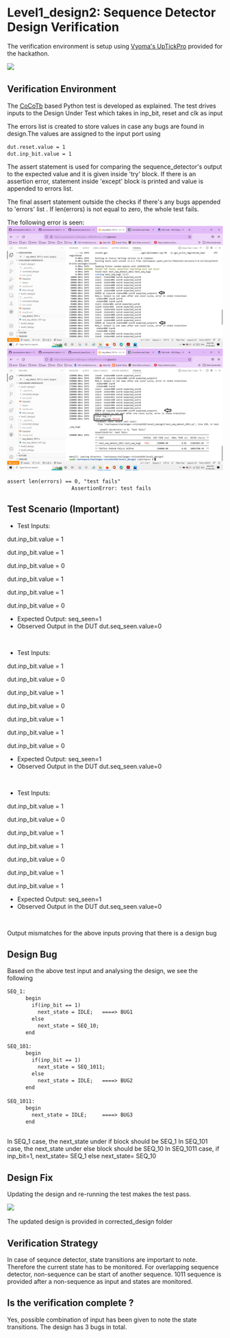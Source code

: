 # Level1_design2: Sequence Detector Design Verification

The verification environment is setup using [Vyoma's UpTickPro](https://vyomasystems.com) provided for the hackathon.


![]([https://i.imgur.com/miWGA1o.png](https://github.com/vyomasystems-lab/challenges-vinisha2410/blob/master/images/Gitpod%20id.png))

## Verification Environment

The [CoCoTb](https://www.cocotb.org/) based Python test is developed as explained. The test drives inputs to the Design Under
Test which takes in inp_bit, reset and clk as input

The errors list is created to store values in case any bugs are found in design.The values are assigned to the input port using 
```
dut.reset.value = 1
dut.inp_bit.value = 1
```

The assert statement is used for comparing the sequence_detector's output to the expected value and it is given inside 'try' block. If there is an assertion error, statement inside 'except' block is printed and value is appended to errors list.

The final assert statement outside the checks if there's any bugs appended to 'errors' list
. If len(errors) is not equal to zero, the whole test fails.

The following error is seen:
![](https://github.com/vyomasystems-lab/challenges-vinisha2410/blob/master/images/seq_failed_test.png)
![](https://github.com/vyomasystems-lab/challenges-vinisha2410/blob/master/images/seq_failed_test%20(2).png)
```
assert len(errors) == 0, "test fails"
                     AssertionError: test fails
```
## Test Scenario **(Important)**
- Test Inputs: 

dut.inp_bit.value = 1

dut.inp_bit.value = 1

dut.inp_bit.value = 0

dut.inp_bit.value = 1

dut.inp_bit.value = 1

dut.inp_bit.value = 0
- Expected Output: seq_seen=1
- Observed Output in the DUT dut.seq_seen.value=0
<br/>

- Test Inputs: 
 
dut.inp_bit.value = 1

dut.inp_bit.value = 0

dut.inp_bit.value = 1

dut.inp_bit.value = 0

dut.inp_bit.value = 1

dut.inp_bit.value = 1

dut.inp_bit.value = 0

- Expected Output: seq_seen=1
- Observed Output in the DUT dut.seq_seen.value=0
<br/>

- Test Inputs: 

dut.inp_bit.value = 1

dut.inp_bit.value = 0

dut.inp_bit.value = 1

dut.inp_bit.value = 1

dut.inp_bit.value = 0

dut.inp_bit.value = 1

dut.inp_bit.value = 1

- Expected Output: seq_seen=1
- Observed Output in the DUT dut.seq_seen.value=0
<br/>


Output mismatches for the above inputs proving that there is a design bug

## Design Bug
Based on the above test input and analysing the design, we see the following

```
SEQ_1:
      begin
        if(inp_bit == 1)
          next_state = IDLE;   ====> BUG1
        else
          next_state = SEQ_10;
      end
      
SEQ_101:
      begin
        if(inp_bit == 1)
          next_state = SEQ_1011;
        else
          next_state = IDLE;   ====> BUG2
      end
      
SEQ_1011:
      begin
        next_state = IDLE;     ====> BUG3
      end
 
```
In SEQ_1 case, the next_state under if block should be SEQ_1
In SEQ_101 case, the next_state under else block should be SEQ_10
In SEQ_1011 case, if inp_bit=1, next_state= SEQ_1 else next_state= SEQ_10

## Design Fix
Updating the design and re-running the test makes the test pass.

![]([https://i.imgur.com/5XbL1ZH.png](https://github.com/vyomasystems-lab/challenges-vinisha2410/blob/master/images/seq_passed_test.png))

The updated design is provided in corrected_design folder

## Verification Strategy
In case of sequnce detector, state transitions are important to note. Therefore the current state has to be monitored. For overlapping sequence detector, non-sequence can be start of another sequence. 1011 sequence is provided after a non-sequence as input and states are monitored. 

## Is the verification complete ?
Yes, possible combination of input has been given to note the state transitions. The design has 3 bugs in total.
